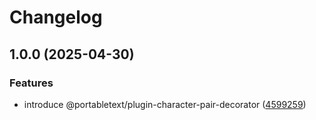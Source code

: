 # Changelog

## 1.0.0 (2025-04-30)


### Features

* introduce @portabletext/plugin-character-pair-decorator ([4599259](https://github.com/portabletext/plugins/commit/4599259121c96f1c64d31b6a876b67d00510bec8))
